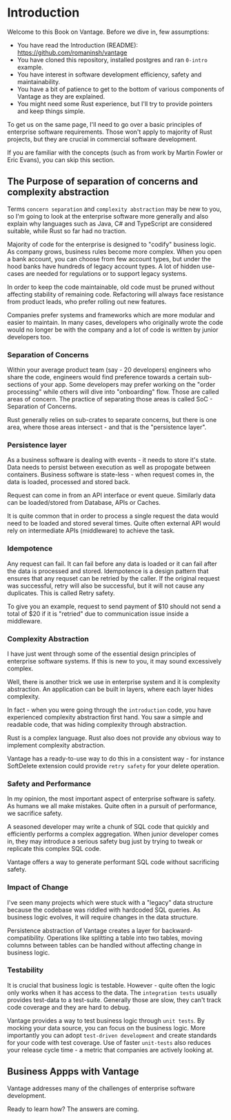 # Introduction

Welcome to this Book on Vantage. Before we dive in, few assumptions:

- You have read the Introduction (README): <https://github.com/romaninsh/vantage>
- You have cloned this repository, installed postgres and ran `0-intro` example.
- You have interest in software development efficiency, safety and maintainability.
- You have a bit of patience to get to the bottom of various components of Vantage as they are explained.
- You might need some Rust experience, but I'll try to provide pointers and keep things simple.

To get us on the same page, I'll need to go over a basic principles of enterprise software
requirements. Those won't apply to majority of Rust projects, but they are crucial
in commercial software development.

If you are familiar with the concepts (such as from work by Martin Fowler or Eric Evans),
you can skip this section.

## The Purpose of separation of concerns and complexity abstraction

Terms `concern separation` and `complexity abstraction` may be new to you, so I'm going to
look at the enterprise software more generally and also explain why languages such as Java,
C# and TypeScript are considered suitable, while Rust so far had no traction.

Majority of code for the enterprise is designed to "codify" business logic. As company
grows, business rules become more complex. When you open a bank account, you can choose
from few account types, but under the hood banks have hundreds of legacy account types.
A lot of hidden use-cases are needed for regulations or to support legacy systems.

In order to keep the code maintainable, old code must be pruned without affecting stability
of remaining code. Refactoring will always face resistance from product leads, who prefer
rolling out new features.

Companies prefer systems and frameworks which are more modular and easier to maintain.
In many cases, developers who originally wrote the code would no longer be with the company
and a lot of code is written by junior developers too.

### Separation of Concerns

Within your average product team (say - 20 developers) engineers who share the code, engineers
would find preference towards a certain sub-sections of your app. Some developers may prefer
working on the "order processing" while others will dive into "onboarding" flow. Those are
called areas of concern. The practice of separating those areas is called SoC - Separation of Concerns.

Rust generally relies on sub-crates to separate concerns, but there is one area, where
those areas intersect - and that is the "persistence layer".

### Persistence layer

As a business software is dealing with events - it needs to store it's state. Data needs
to persist between execution as well as propogate between containers. Business software
is state-less - when request comes in, the data is loaded, processed and stored back.

Request can come in from an API interface or event queue. Similarly data can be loaded/stored
from Database, APIs or Caches.

It is quite common that in order to process a single request the data would need to be loaded
and stored several times. Quite often external API would rely on intermediate APIs (middleware)
to achieve the task.

### Idempotence

Any request can fail. It can fail before any data is loaded or it can fail after the data
is processed and stored. Idempotence is a design pattern that ensures that any requset can
be retried by the caller. If the original request was successful, retry will also be successful,
but it will not cause any duplicates. This is called Retry safety.

To give you an example, request to send payment of $10 should not send a total of $20 if
it is "retried" due to communication issue inside a middleware.

### Complexity Abstraction

I have just went through some of the essential design principles of enterprise software systems.
If this is new to you, it may sound excessively complex.

Well, there is another trick we use in enterprise system and it is complexity abstraction.
An application can be built in layers, where each layer hides complexity.

In fact - when you were going through the `introduction` code, you have experienced
complexity abstraction first hand. You saw a simple and readable code, that was hiding
complexity through abstraction.

Rust is a complex language. Rust also does not provide any obvious way to implement
complexity abstraction.

Vantage has a ready-to-use way to do this in a consistent way - for instance SoftDelete extension
could provide `retry safety` for your delete operation.

### Safety and Performance

In my opinion, the most important aspect of enterprise software is safety. As humans
we all make mistakes. Quite often in a pursuit of performance, we sacrifice safety.

A seasoned developer may write a chunk of SQL code that quickly and efficiently
performs a complex aggregation. When junior developer comes in, they may introduce
a serious safety bug just by trying to tweak or replicate this complex SQL code.

Vantage offers a way to generate performant SQL code without sacrificing safety.

### Impact of Change

I've seen many projects which were stuck with a "legacy" data structure because
the codebase was riddled with hardcoded SQL queries. As business logic evolves,
it will require changes in the data structure.

Persistence abstraction of Vantage creates a layer for backward-compatibility. Operations
like splitting a table into two tables, moving columns between tables can be
handled without affecting change in business logic.

### Testability

It is crucial that business logic is testable. However - quite often the logic only
works when it has access to the data. The `integration tests` usually provides
test-data to a test-suite. Generally those are slow, they can't track code
coverage and they are hard to debug.

Vantage provides a way to test business logic through `unit tests`. By mocking your
data source, you can focus on the business logic. More importantly you can adopt
`test-driven development` and create standards for your code with test coverage.
Use of faster `unit-tests` also reduces your release cycle time - a metric that
companies are actively looking at.

## Business Appps with Vantage

Vantage addresses many of the challenges of enterprise software development.

Ready to learn how? The answers are coming.
